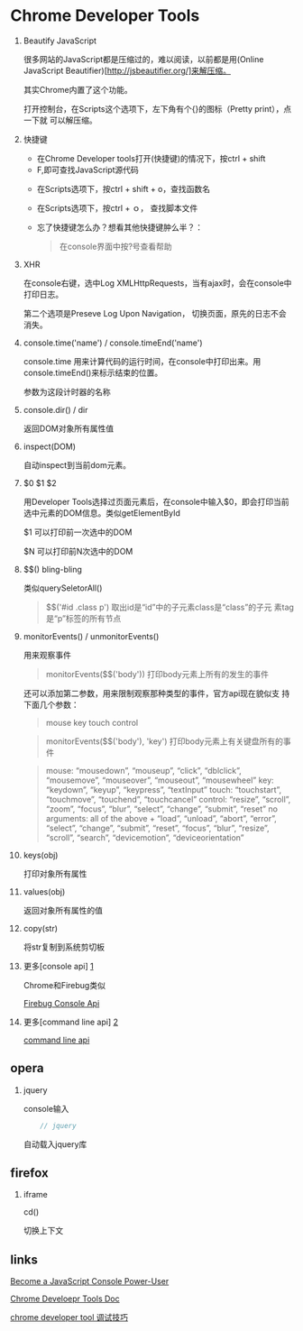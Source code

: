 Chrome Developer Tools
======

1. Beautify JavaScript

    很多网站的JavaScript都是压缩过的，难以阅读，以前都是用(Online
    JavaScript Beautifier)[http://jsbeautifier.org/]来解压缩。
    
    其实Chrome内置了这个功能。
    
    打开控制台<F12>，在Scripts这个选项下，左下角有个{}的图标（Pretty print），点一下就
    可以解压缩。

1. 快捷键

    * 在Chrome Developer tools打开(快捷键<F12>)的情况下，按ctrl + shift
    + F,即可查找JavaScript源代码
    * 在Scripts选项下，按ctrl + shift + o，查找函数名
    * 在Scripts选项下，按ctrl + ｏ， 查找脚本文件
    * 忘了快捷键怎么办？想看其他快捷键肿么半？：
      
      > 在console界面中按?号查看帮助

1. XHR

    在console右键，选中Log XMLHttpRequests，当有ajax时，会在console中
    打印日志。
    
    第二个选项是Preseve Log Upon Navigation， 切换页面，原先的日志不会
    消失。

2. console.time('name') / console.timeEnd('name')    

    console.time 用来计算代码的运行时间，在console中打印出来。用
    console.timeEnd()来标示结束的位置。
    
    参数为这段计时器的名称

3. console.dir() / dir

    返回DOM对象所有属性值
    
4. inspect(DOM)

    自动inspect到当前dom元素。

5. $0 $1 $2

    用Developer Tools选择过页面元素后，在console中输入$0，即会打印当前
    选中元素的DOM信息。类似getElementById
    
    $1 可以打印前一次选中的DOM
    
    $N 可以打印前N次选中的DOM

6. $$() bling-bling 

    类似querySeletorAll()
    
    >$$('#id .class p') 取出id是“id”中的子元素class是“class”的子元
    素tag是“p”标签的所有节点

7. monitorEvents() / unmonitorEvents()

    用来观察事件
    
    >monitorEvents($$('body')) 打印body元素上所有的发生的事件
    
    还可以添加第二参数，用来限制观察那种类型的事件，官方api现在貌似支
    持下面几个参数：
    
    > mouse key touch control
    
    > monitorEvents($$('body'), 'key') 打印body元素上有关键盘所有的事件

    > mouse:  “mousedown”, “mouseup”, “click”, “dblclick”, “mousemove”, “mouseover”, “mouseout”, “mousewheel” 
    > key: “keydown”, “keyup”, “keypress”, “textInput”
    > touch:  “touchstart”, “touchmove”, “touchend”, “touchcancel”
    > control:  “resize”, “scroll”, “zoom”, “focus”, “blur”, “select”, “change”, “submit”, “reset”
    > no arguments: all of the above + “load”, “unload”, “abort”, “error”, “select”, “change”, “submit”, “reset”, “focus”, “blur”, “resize”, “scroll”, “search”, “devicemotion”, “deviceorientation”

8. keys(obj) 

    打印对象所有属性

9. values(obj) 

    返回对象所有属性的值

10. copy(str)

    将str复制到系统剪切板
    
11. 更多[console api] [1]

    Chrome和Firebug类似

    [Firebug Console Api](http://getfirebug.com/wiki/index.php/Console_API#console.trace.28.29)

12. 更多[command line api] [2]

    [command line api](http://getfirebug.com/wiki/index.php/Command_Line_API)

## opera

1. jquery    

    console输入
    ``` javascript
        // jquery 
    ```
    自动载入jquery库

## firefox

1. iframe

    cd()
    
    切换上下文

## links

[Become a JavaScript Console Power-User](https://www.youtube.com/watch?feature=player_embedded&v=4mf_yNLlgic#!)

[Chrome Develoepr Tools Doc](https://developers.google.com/chrome-developer-tools/docs/overview)

[chrome developer tool 调试技巧](http://ued.taobao.com/blog/2012/06/03/debug-with-chrome-dev-tool/)

[1]: http://getfirebug.com/wiki/index.php/Console_API#console.trace.28.29 "Console APi"

[2]: http://getfirebug.com/wiki/index.php/Command_Line_API      "Command Line Api"
